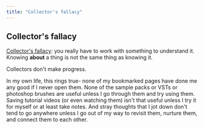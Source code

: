```yaml
---
title: "Collector's fallacy"
---
```


## Collector's fallacy

[Collector's fallacy](https://zettelkasten.de/posts/collectors-fallacy/): you really have to work with something to understand it.
Knowing **about** a thing is not the same thing as knowing it.

Collectors don't make progress.

In my own life, this rings true- none of my bookmarked pages have done me any good if I never open them. None of the sample packs or VSTs or photoshop brushes are useful unless I go through them and try using them. Saving tutorial videos (or even watching them) isn't that useful unless I try it for myself or at least take notes. And stray thoughts that I jot down don't tend to go anywhere unless I go out of my way to revisit them, nurture them, and connect them to each other. 

